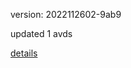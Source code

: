 version: 2022112602-9ab9

updated 1 avds

[details](https://github.com/0x74f917491bfa7ebfa379/ali_avd_db/blob/master/change_log/2022/11/26/02/9ab9.txt)